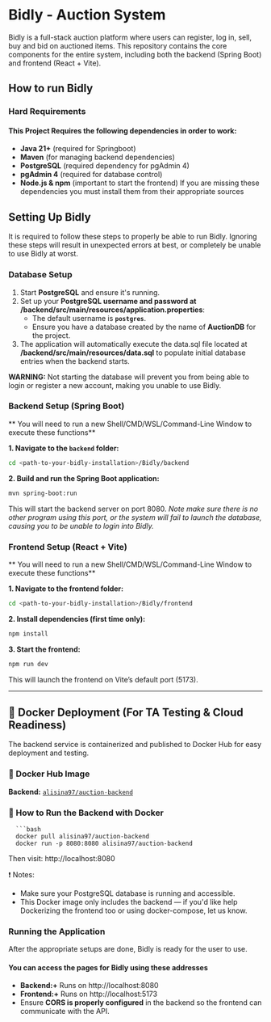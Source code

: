 # Bidly - Auction System
Bidly is a full-stack auction platform where users can register, log in, sell, buy and bid on auctioned items. 
This repository contains the core components for the entire system, including both the backend (Spring Boot) and frontend (React + Vite).

## How to run Bidly

### Hard Requirements
#### This Project Requires the following dependencies in order to work:
- **Java 21+** (required for Springboot)
- **Maven** (for managing backend dependencies)
- **PostgreSQL** (required dependency for pgAdmin 4)
- **pgAdmin 4** (required for database control)
- **Node.js & npm** (important to start the frontend)
If you are missing these dependencies you must install them from their appropriate sources

## Setting Up Bidly
It is required to follow these steps to properly be able to run Bidly. Ignoring these steps will result in unexpected errors at best, or completely be unable to use Bidly at worst.

### Database Setup 

1. Start **PostgreSQL** and ensure it's running.
2. Set up your **PostgreSQL username and password at /backend/src/main/resources/application.properties**:
   - The default username is **`postgres`**.
   - Ensure you have a database created by the name of **AuctionDB** for the project.
3. The application will automatically execute the data.sql file located at **/backend/src/main/resources/data.sql** to populate initial database entries when the backend starts.

**WARNING:** Not starting the database will prevent you from being able to login or register a new account, making you unable to use Bidly.

### Backend Setup (Spring Boot)
** You will need to run a new Shell/CMD/WSL/Command-Line Window to execute these functions**

**1. Navigate to the `backend` folder:**
   ```sh
   cd <path-to-your-bidly-installation>/Bidly/backend
   ```
**2. Build and run the Spring Boot application:**
   ```sh
   mvn spring-boot:run
   ```
   This will start the backend server on port 8080.
   *Note make sure there is no other program using this port, or the system will fail to launch the database, causing you to be unable to login into Bidly.*


### Frontend Setup (React + Vite)
** You will need to run a new Shell/CMD/WSL/Command-Line Window to execute these functions**

**1. Navigate to the frontend folder:**

   ```sh
   cd <path-to-your-bidly-installation>/Bidly/frontend
   ```

**2. Install dependencies (first time only):**

   ```sh
   npm install
   ```

**3. Start the frontend:**

   ```sh
   npm run dev
   ```

This will launch the frontend on Vite’s default port (5173).

---

## 🐳 Docker Deployment (For TA Testing & Cloud Readiness)

The backend service is containerized and published to Docker Hub for easy deployment and testing.

### 🔗 Docker Hub Image
**Backend:** [`alisina97/auction-backend`](https://hub.docker.com/r/alisina97/auction-backend)

### 🧪 How to Run the Backend with Docker

      ```bash
      docker pull alisina97/auction-backend
      docker run -p 8080:8080 alisina97/auction-backend
      
Then visit: http://localhost:8080

❗ Notes:
- Make sure your PostgreSQL database is running and accessible.
- This Docker image only includes the backend — if you'd like help Dockerizing the frontend too or using docker-compose, let us know.

### Running the Application

After the appropriate setups are done, Bidly is ready for the user to use.

#### You can access the pages for Bidly using these addresses
- **Backend:+** Runs on http://localhost:8080
- **Frontend:+** Runs on http://localhost:5173
- Ensure **CORS is properly configured** in the backend so the frontend can communicate with the API.
